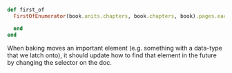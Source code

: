 ```ruby
def first_of
  FirstOfEnumerator(book.units.chapters, book.chapters, book).pages.each do |page|

  end
end
```

When baking moves an important element (e.g. something with a data-type that we latch onto), it should update how to find that element in the future by changing the selector on the doc.

